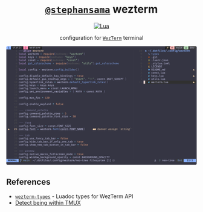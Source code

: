 <div align="center">

# [`@stephansama`](https://github.com/stephansama/wezterm) wezterm

[![Lua](https://img.shields.io/badge/Lua-5.1-2C2D72.svg?logo=lua&logoColor=white&labelColor=2C2D72)](https://github.com/search?q=repo%3Astephansama%2Fnvim%20language%3Alua&type=code)

configuration for [`WezTerm`](https://wezterm.org/) terminal

</div>

![screenshot](https://raw.githubusercontent.com/stephansama/static/refs/heads/main/images/wezterm.png)

## References

- [`wezterm-types`](https://github.com/justinsgithub/wezterm-types) - Luadoc types for WezTerm API
- [Detect being within TMUX](https://www.reddit.com/r/wezterm/comments/1fy21ft/comment/lqyd2qh/?utm_source=share&utm_medium=web3x&utm_name=web3xcss&utm_term=1&utm_content=share_button)
